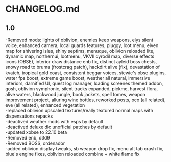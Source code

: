 # CHANGELOG.md

## 1.0

-Removed mods: lights of oblivion, enemies keep weapons, elys silent voice, enhanced camera, local guards features, pluggy, loot menu, elven map for shivering isles, shiny septims, menuque, oblivion reloaded lite, dynamic map, northernui, lootmenu, VKVII cyrodil map, diverse effects icons (OBSE), interior draw distance enb fix, distinct ayleid boss chests, snowy road to bruma (frostcrag patch), hackdirt alive (fix), devastation of kvatch, tropical gold coast, consistent beggar voices, stewie's obse plugins, water fps boost, extreme game boost, weather all natural, immersive interiors, darnified UI, quest log manager, loading screenes themed addon, gosh, oblivion symphonic, silent tracks expanded, pickme,  harvest flora, alive waters, blackwood jungle, book jackets, spell tomes, weapon improvement project, alluring wine bottles, reworked posts, oco (all related), eve (all related), enhanced vegetation  
-replaced oblivion upscaled textures/really textured normal maps with dispensations repacks  
-deactived weather mods with esps by default  
-deactived deluxe dlc unofficial patches by default  
-updated xobse to 22.10 beta  
-Removed enb, d3d9  
-Removed BOSS, ordenador  
-added oblivion display tweaks, sb weapon drop fix, menu alt tab crash fix, blue's engine fixes, oblivion reloaded combine + white flame fix  
